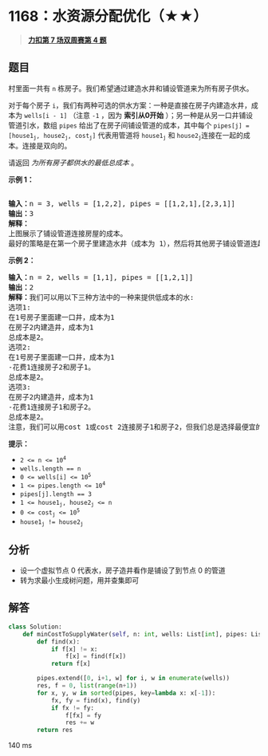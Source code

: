 # 1168：水资源分配优化（★★）


> <u>**[力扣第 7 场双周赛第 4 题](https://leetcode.cn/problems/optimize-water-distribution-in-a-village/)**</u>

## 题目

<p>村里面一共有 <code>n</code> 栋房子。我们希望通过建造水井和铺设管道来为所有房子供水。</p>

<p>对于每个房子 <code>i</code>，我们有两种可选的供水方案：一种是直接在房子内建造水井，成本为 <code>wells[i - 1]</code> （注意 <code>-1</code> ，因为 <strong>索引从0开始</strong> ）；另一种是从另一口井铺设管道引水，数组 <code>pipes</code> 给出了在房子间铺设管道的成本，其中每个 <code>pipes[j] = [house1<sub>j</sub>, house2<sub>j</sub>, cost<sub>j</sub>]</code> 代表用管道将 <code>house1<sub>j</sub></code> 和 <code>house2<sub>j</sub></code>连接在一起的成本。连接是双向的。</p>

<p>请返回 <em>为所有房子都供水的最低总成本</em> 。</p>



<p><strong>示例 1：</strong></p>

<p><strong><img alt="" src="https://assets.leetcode-cn.com/aliyun-lc-upload/uploads/2019/08/23/1359_ex1.png" /></strong></p>

<pre>
<strong>输入：</strong>n = 3, wells = [1,2,2], pipes = [[1,2,1],[2,3,1]]
<strong>输出：</strong>3
<strong>解释： </strong>
上图展示了铺设管道连接房屋的成本。
最好的策略是在第一个房子里建造水井（成本为 1），然后将其他房子铺设管道连起来（成本为 2），所以总成本为 3。
</pre>

<p><strong>示例 2：</strong></p>

<pre>
<strong>输入：</strong>n = 2, wells = [1,1], pipes = [[1,2,1]]
<strong>输出：</strong>2
<strong>解释：</strong>我们可以用以下三种方法中的一种来提供低成本的水:
选项1:
在1号房子里面建一口井，成本为1
在房子2内建造井，成本为1
总成本是2。
选项2:
在1号房子里面建一口井，成本为1
-花费1连接房子2和房子1。
总成本是2。
选项3:
在房子2内建造井，成本为1
-花费1连接房子1和房子2。
总成本是2。
注意，我们可以用cost 1或cost 2连接房子1和房子2，但我们总是选择最便宜的选项。</pre>



<p><strong>提示：</strong></p>

<ul>
<li><code>2 &lt;= n &lt;= 10<sup>4</sup></code></li>
<li><code>wells.length == n</code></li>
<li><code>0 &lt;= wells[i] &lt;= 10<sup>5</sup></code></li>
<li><code>1 &lt;= pipes.length &lt;= 10<sup>4</sup></code></li>
<li><code>pipes[j].length == 3</code></li>
<li><code>1 &lt;= house1<sub>j</sub>, house2<sub>j</sub> &lt;= n</code></li>
<li><code>0 &lt;= cost<sub>j</sub> &lt;= 10<sup>5</sup></code></li>
<li><code>house1<sub>j</sub> != house2<sub>j</sub></code></li>
</ul>


## 分析

- 设一个虚拟节点 0 代表水，房子造井看作是铺设了到节点 0 的管道
- 转为求最小生成树问题，用并查集即可

## 解答

```python
class Solution:
    def minCostToSupplyWater(self, n: int, wells: List[int], pipes: List[List[int]]) -> int:
        def find(x):
            if f[x] != x:
                f[x] = find(f[x])
            return f[x]

        pipes.extend([0, i+1, w] for i, w in enumerate(wells))
        res, f = 0, list(range(n+1))
        for x, y, w in sorted(pipes, key=lambda x: x[-1]):
            fx, fy = find(x), find(y)
            if fx != fy:
                f[fx] = fy
                res += w
        return res
```

140 ms
